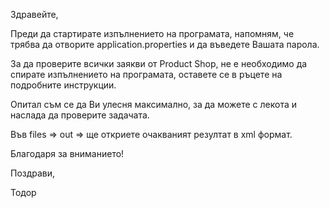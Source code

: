 Здравейте,

Преди да стартирате изпълнението на програмата, напомням, че трябва да отворите application.properties и да въведете Вашата парола.

За да проверите всички заякви от Product Shop, не е необходимо да спирате изпълнението на програмата, оставете се в ръцете на подробните инструкции.

Опитал съм се да Ви улесня максимално, за да можете с лекота и наслада да проверите задачата.

Във files => out => ще откриете очакваният резултат в xml формат.

Благодаря за вниманието!

Поздрави,

Тодор


